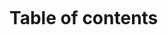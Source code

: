 <!-- markdownlint-disable MD002 MD041 -->

```{include} README.md
```

# Table of contents

```{tableofcontents}
```
